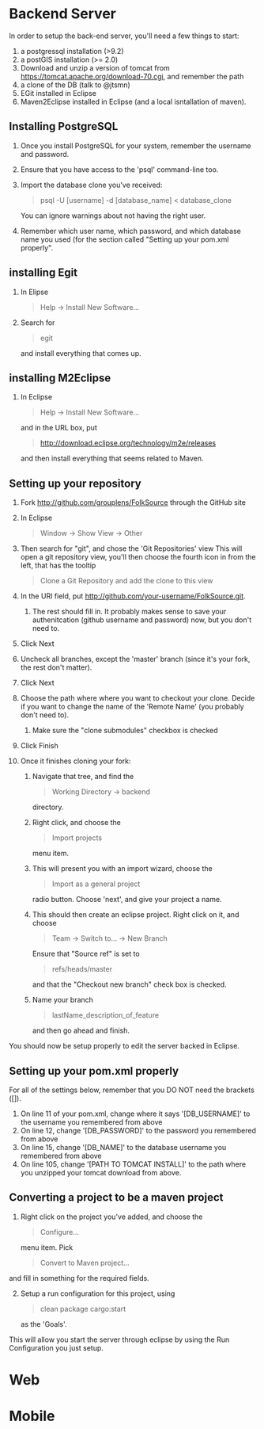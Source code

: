 # Backend Server
In order to setup the back-end server, you'll need a few things to start:

1. a postgressql installation (>9.2)
2. a postGIS installation (>= 2.0)
3. Download and unzip a version of tomcat from https://tomcat.apache.org/download-70.cgi, and remember the path
4. a clone of the DB (talk to @jtsmn)
5. EGit installed in Eclipse
6. Maven2Eclipse installed in Eclipse (and a local isntallation of maven).

## Installing PostgreSQL

1. Once you install PostgreSQL for your system, remember the username and
   password.
2. Ensure that you have access to the 'psql' command-line too.
3. Import the database clone you've received:

	> psql -U [username] -d [database_name] < database_clone

	You can ignore warnings about not having the right user.

4. Remember which user name, which password, and which database name you used
   (for the section called "Setting up your pom.xml properly". 

## installing Egit
1. In Elipse

	> Help -> Install New Software...

2. Search for 

	> egit

	and install everything that comes up.

## installing M2Eclipse
1. In Eclipse

	> Help -> Install New Software...

	and in the URL box, put 

	> http://download.eclipse.org/technology/m2e/releases
	
	and then install everything that seems related to Maven.
	
## Setting up your repository
1. Fork http://github.com/grouplens/FolkSource through the GitHub site
2. In Eclipse

	> Window -> Show View -> Other

3. Then search for "git", and chose the 'Git Repositories' view
	This will open a git repository view, you'll then choose the fourth icon in from
	the left, that has the tooltip

	> Clone a Git Repository and add the clone to this view

4. In the URI field, put http://github.com/your-username/FolkSource.git. 
	1. The rest should fill in. It probably makes sense to save your authenitcation (github username and password) now, but you don't need to. 
5. Click Next
6. Uncheck all branches, except the 'master' branch (since it's your fork, the rest don't matter). 
7. Click Next
8. Choose the path where where you want to checkout your clone. Decide if you
	want to change the name of the 'Remote Name' (you probably don't need to).
	1. Make sure the "clone submodules" checkbox is checked
9. Click Finish
10. Once it finishes cloning your fork:
	1. Navigate that tree, and find the

		> Working Directory -> backend 

		directory. 

	2. Right click, and choose the

		> Import projects

		menu item.

	3. This will present you with an import wizard, choose the

		> Import as a general project

		radio button. Choose 'next', and give your project a name.

	4. This should then create an eclipse project. Right click on it, and choose

		> Team -> Switch to... -> New Branch

		Ensure that "Source ref" is set to 

		> refs/heads/master

		and that the "Checkout new branch" check box is checked.

	5. Name your branch

		> lastName_description_of_feature

		and then go ahead and finish. 

You should now be setup properly to edit the server backed in Eclipse.

## Setting up your pom.xml properly
For all of the settings below, remember that you DO NOT need the brackets ([]). 

1. On line 11 of your pom.xml, change where it says '[DB_USERNAME]' to the
   username you remembered from above
2. On line 12, change '[DB_PASSWORD]' to the password you remembered from above
3. On line 15, change '[DB_NAME]' to the database username you remembered from
   above
4. On line 105, change '[PATH TO TOMCAT INSTALL]' to the path where you unzipped
   your tomcat download from above. 

## Converting a project to be a maven project
1. Right click on the project you've added, and choose the 

	> Configure...

	menu item. Pick 

	> Convert to Maven project...

and fill in something for the required fields. 

2. Setup a run configuration for this project, using

	> clean package cargo:start

	as the 'Goals'.

This will allow you start the server through eclipse by using the Run
Configuration you just setup.

# Web

# Mobile

